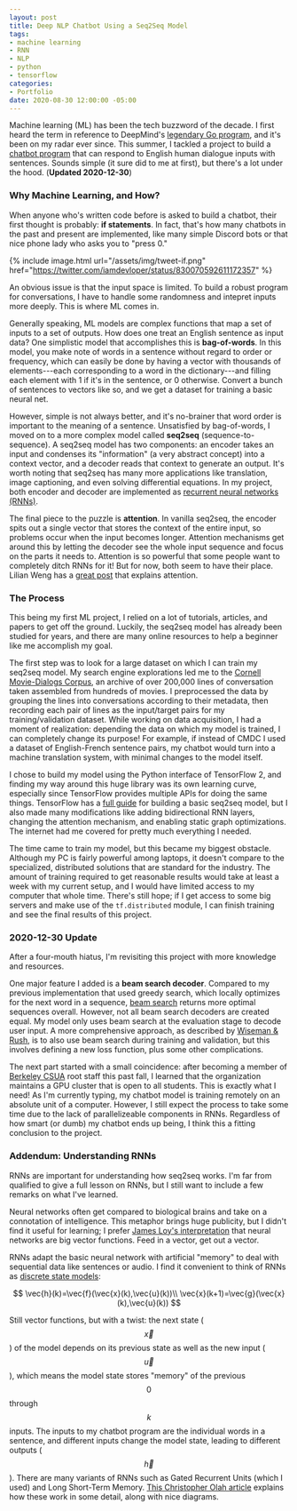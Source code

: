 ```yaml
---
layout: post
title: Deep NLP Chatbot Using a Seq2Seq Model
tags:
- machine learning
- RNN
- NLP
- python
- tensorflow
categories:
- Portfolio
date: 2020-08-30 12:00:00 -05:00
---
```


Machine learning (ML) has been the tech buzzword of the decade. I first heard the term in reference to DeepMind's [legendary Go program](https://deepmind.com/research/case-studies/alphago-the-story-so-far), and it's been on my radar ever since. This summer, I tackled a project to build a [chatbot program](https://github.com/dlzou/dnlp-chatbot) that can respond to English human dialogue inputs with sentences. Sounds simple (it sure did to me at first), but there's a lot under the hood. (**Updated 2020-12-30**)


### Why Machine Learning, and How?

When anyone who's written code before is asked to build a chatbot, their first thought is probably: **if statements**. In fact, that's how many chatbots in the past and present are implemented, like many simple Discord bots or that nice phone lady who asks you to "press 0."

{% include image.html url="/assets/img/tweet-if.png" href="https://twitter.com/iamdevloper/status/830070592611172357" %}

An obvious issue is that the input space is limited. To build a robust program for conversations, I have to handle some randomness and intepret inputs more deeply. This is where ML comes in.

Generally speaking, ML models are complex functions that map a set of inputs to a set of outputs. How does one treat an English sentence as input data? One simplistic model that accomplishes this is **bag-of-words**. In this model, you make note of words in a sentence without regard to order or frequency, which can easily be done by having a vector with thousands of elements---each corresponding to a word in the dictionary---and filling each element with 1 if it's in the sentence, or 0 otherwise. Convert a bunch of sentences to vectors like so, and we get a dataset for training a basic neural net.

However, simple is not always better, and it's no-brainer that word order is important to the meaning of a sentence. Unsatisfied by bag-of-words, I moved on to a more complex model called **seq2seq** (sequence-to-sequence). A seq2seq model has two components: an encoder takes an input and condenses its "information" (a very abstract concept) into a context vector, and a decoder reads that context to generate an output. It's worth noting that seq2seq has many more applications like translation, image captioning, and even solving differential equations. In my project, both encoder and decoder are implemented as <a href="#addendum-understanding-rnns">recurrent neural networks (RNNs)</a>.

The final piece to the puzzle is **attention**. In vanilla seq2seq, the encoder spits out a single vector that stores the context of the entire input, so problems occur when the input becomes longer. Attention mechanisms get around this by letting the decoder see the whole input sequence and focus on the parts it needs to. Attention is so powerful that some people want to completely ditch RNNs for it! But for now, both seem to have their place. Lilian Weng has a [great post](https://lilianweng.github.io/lil-log/2018/06/24/attention-attention.html) that explains attention.


### The Process

This being my first ML project, I relied on a lot of tutorials, articles, and papers to get off the ground. Luckily, the seq2seq model has already been studied for years, and there are many online resources to help a beginner like me accomplish my goal. 

The first step was to look for a large dataset on which I can train my seq2seq model. My search engine explorations led me to the [Cornell Movie-Dialogs Corpus](http://www.cs.cornell.edu/~cristian/Cornell_Movie-Dialogs_Corpus.html), an archive of over 200,000 lines of conversation taken assembled from hundreds of movies. I preprocessed the data by grouping the lines into conversations according to their metadata, then recording each pair of lines as the input/target pairs for my training/validation dataset. While working on data acquisition, I had a moment of realization: depending the data on which my model is trained, I can completely change its purpose! For example, if instead of CMDC I used a dataset of English-French sentence pairs, my chatbot would turn into a machine translation system, with minimal changes to the model itself.

I chose to build my model using the Python interface of TensorFlow 2, and finding my way around this huge library was its own learning curve, especially since TensorFlow provides multiple APIs for doing the same things. TensorFlow has a [full guide](https://www.tensorflow.org/tutorials/text/nmt_with_attention) for building a basic seq2seq model, but I also made many modifications like adding bidirectional RNN layers, changing the attention mechanism, and enabling static graph optimizations. The internet had me covered for pretty much everything I needed.

The time came to train my model, but this became my biggest obstacle. Although my PC is fairly powerful among laptops, it doesn't compare to the specialized, distributed solutions that are standard for the industry. The amount of training required to get reasonable results would take at least a week with my current setup, and I would have limited access to my computer that whole time. There's still hope; if I get access to some big servers and make use of the `tf.distributed` module, I can finish training and see the final results of this project.


### 2020-12-30 Update

After a four-mouth hiatus, I'm revisiting this project with more knowledge and resources.

One major feature I added is a **beam search decoder**. Compared to my previous implementation that used greedy search, which locally optimizes for the next word in a sequence, [beam search](https://towardsdatascience.com/an-intuitive-explanation-of-beam-search-9b1d744e7a0f) returns more optimal sequences overall. However, not all beam search decoders are created equal. My model only uses beam search at the evaluation stage to decode user input. A more comprehensive approach, as described by [Wiseman & Rush](https://arxiv.org/pdf/1606.02960.pdf), is to also use beam search during training and validation, but this involves defining a new loss function, plus some other complications.

The next part started with a small coincidence: after becoming a member of [Berkeley CSUA](https://www.csua.berkeley.edu/) root staff this past fall, I learned that the organization maintains a GPU cluster that is open to all students. This is exactly what I need! As I'm currently typing, my chatbot model is training remotely on an absolute unit of a computer. However, I still expect the process to take some time due to the lack of parallelizeable components in RNNs. Regardless of how smart (or dumb) my chatbot ends up being, I think this a fitting conclusion to the project.


### Addendum: Understanding RNNs

RNNs are important for understanding how seq2seq works. I'm far from qualified to give a full lesson on RNNs, but I still want to include a few remarks on what I've learned.

Neural networks often get compared to biological brains and take on a connotation of intelligence. This metaphor brings huge publicity, but I didn't find it useful for learning; I prefer [James Loy's interpretation](https://towardsdatascience.com/how-to-build-your-own-neural-network-from-scratch-in-python-68998a08e4f6) that neural networks are big vector functions. Feed in a vector, get out a vector.

RNNs adapt the basic neural network with artificial "memory" to deal with sequential data like sentences or audio. I find it convenient to think of RNNs as [discrete state models](https://en.wikipedia.org/wiki/State-space_representation):

$$
\vec{h}(k)=\vec{f}(\vec{x}(k),\vec{u}(k))\\
\vec{x}(k+1)=\vec{g}(\vec{x}(k),\vec{u}(k))
$$

Still vector functions, but with a twist: the next state ($$\vec{x}$$) of the model depends on its previous state as well as the new input ($$\vec{u}$$), which means the model state stores "memory" of the previous $$0$$ through $$k$$ inputs. The inputs to my chatbot program are the individual words in a sentence, and different inputs change the model state, leading to different outputs ($$\vec{h}$$). There are many variants of RNNs such as Gated Recurrent Units (which I used) and Long Short-Term Memory. [This Christopher Olah article](https://colah.github.io/posts/2015-08-Understanding-LSTMs/) explains how these work in some detail, along with nice diagrams.
